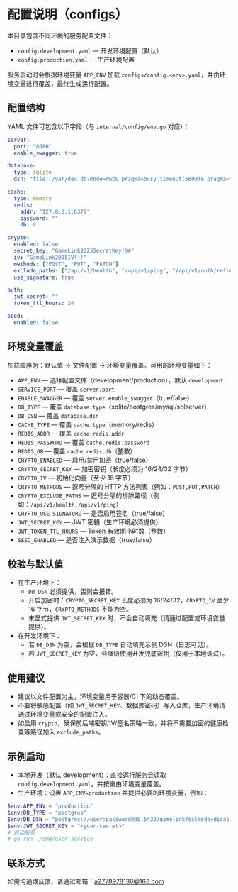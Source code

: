 # 配置说明（configs）

本目录包含不同环境的服务配置文件：

- `config.development.yaml` — 开发环境配置（默认）
- `config.production.yaml` — 生产环境配置

服务启动时会根据环境变量 `APP_ENV` 加载 `configs/config.<env>.yaml`，并由环境变量进行覆盖，最终生成运行配置。

## 配置结构

YAML 文件可包含以下字段（与 `internal/config/env.go` 对应）：

```yaml
server:
  port: "8080"
  enable_swagger: true

database:
  type: sqlite
  dsn: "file:./var/dev.db?mode=rwc&_pragma=busy_timeout(5000)&_pragma=foreign_keys(1)"

cache:
  type: memory
  redis:
    addr: "127.0.0.1:6379"
    password: ""
    db: 0

crypto:
  enabled: false
  secret_key: "GameLink2025SecretKey!@#"
  iv: "GameLink2025IV!!!"
  methods: ["POST", "PUT", "PATCH"]
  exclude_paths: ["/api/v1/health", "/api/v1/ping", "/api/v1/auth/refresh"]
  use_signature: true

auth:
  jwt_secret: ""
  token_ttl_hours: 24

seed:
  enabled: false
```

## 环境变量覆盖

加载顺序为：默认值 → 文件配置 → 环境变量覆盖。可用的环境变量如下：

- `APP_ENV` — 选择配置文件（development/production），默认 `development`
- `SERVICE_PORT` — 覆盖 `server.port`
- `ENABLE_SWAGGER` — 覆盖 `server.enable_swagger`（true/false）
- `DB_TYPE` — 覆盖 `database.type`（sqlite/postgres/mysql/sqlserver）
- `DB_DSN` — 覆盖 `database.dsn`
- `CACHE_TYPE` — 覆盖 `cache.type`（memory/redis）
- `REDIS_ADDR` — 覆盖 `cache.redis.addr`
- `REDIS_PASSWORD` — 覆盖 `cache.redis.password`
- `REDIS_DB` — 覆盖 `cache.redis.db`（整数）
- `CRYPTO_ENABLED` — 启用/禁用加密（true/false）
- `CRYPTO_SECRET_KEY` — 加密密钥（长度必须为 16/24/32 字节）
- `CRYPTO_IV` — 初始化向量（至少 16 字节）
- `CRYPTO_METHODS` — 逗号分隔的 HTTP 方法列表（例如：`POST,PUT,PATCH`）
- `CRYPTO_EXCLUDE_PATHS` — 逗号分隔的排除路径（例如：`/api/v1/health,/api/v1/ping`）
- `CRYPTO_USE_SIGNATURE` — 是否启用签名（true/false）
- `JWT_SECRET_KEY` — JWT 密钥（生产环境必须提供）
- `JWT_TOKEN_TTL_HOURS` — Token 有效期小时数（整数）
- `SEED_ENABLED` — 是否注入演示数据（true/false）

## 校验与默认值

- 在生产环境下：
  - `DB_DSN` 必须提供，否则会报错。
  - 开启加密时：`CRYPTO_SECRET_KEY` 长度必须为 16/24/32，`CRYPTO_IV` 至少 16 字节，`CRYPTO_METHODS` 不能为空。
  - 未显式提供 `JWT_SECRET_KEY` 时，不会自动填充（请通过配置或环境变量提供）。
- 在开发环境下：
  - 若 `DB_DSN` 为空，会根据 `DB_TYPE` 自动填充示例 DSN（日志可见）。
  - 若 `JWT_SECRET_KEY` 为空，会降级使用开发兜底密钥（仅用于本地调试）。

## 使用建议

- 建议以文件配置为主，环境变量用于容器/CI 下的动态覆盖。
- 不要将敏感配置（如 `JWT_SECRET_KEY`、数据库密码）写入仓库，生产环境请通过环境变量或安全的配置注入。
- 如启用 `crypto`，确保前后端密钥/IV/签名策略一致，并将不需要加密的健康检查等路径加入 `exclude_paths`。

## 示例启动

- 本地开发（默认 development）：直接运行服务会读取 `config.development.yaml`，并按需由环境变量覆盖。
- 生产环境：设置 `APP_ENV=production` 并提供必要的环境变量，例如：

```powershell
$env:APP_ENV = "production"
$env:DB_TYPE = "postgres"
$env:DB_DSN = "postgres://user:password@db:5432/gamelink?sslmode=disable"
$env:JWT_SECRET_KEY = "<your-secret>"
# 启动服务
# go run ./cmd/user-service
```

## 联系方式

如需沟通或反馈，请通过邮箱：a2778978136@163.com